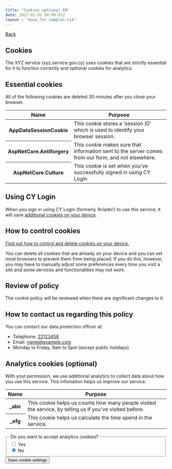 ```yaml
---
title: "Cookies optional EN"
date: 2022-02-01 00:00:01Z
layout : "base_for_samples.njk"
---
```

<!--beforeMain-->
<section class="govcy-container">
    <a class="govcy-back-link" href="#">Back</a>
</section>
 <!--main-->
 <main class="govcy-container">
    <div class="govcy-row">
        <article class="govcy-col-8">
            <h1>Cookies</h1>
            <p>The XYZ service (xyz.service.gov.cy) uses cookies that are strictly essential for it to function correctly and optional cookies for analytics.</p>
            <h2>Essential cookies</h2>
            <p>All of the following cookies are deleted 30 minutes after you close your browser.</p>
            <table class="govcy-table">
                <thead>
                    <tr class="govcy-br-input">
                        <th scope="col">Name</th>
                        <th scope="col">Purpose</th>
                    </tr>
                </thead>
                <tbody>
                    <tr>
                        <th>AppDataSessionCookie</th>
                        <td>This cookie stores a ‘session ID’ which is used to identify your browser session.</td>
                    </tr>
                    <tr>
                        <th>AspNetCore.Antiforgery</th>
                        <td>This cookie makes sure that information sent to the server comes from our form, and not elsewhere.</td>
                    </tr>
                    <tr>
                        <th>AspNetCore.Culture</th>
                        <td>This cookie is set when you’ve successfully signed in using CY Login</td>
                    </tr>
                </tbody>
            </table>
            <h2>Using CY Login</h2>
            <p>When you sign in using CY Login (formerly ‘Ariadni’) to use this service, it will save <a href="https://cge.cyprus.gov.cy/cyloginregistration/knowledgebase/privacy" target="_blank">additional cookies on your device</a>.</p>
            <h2>How to control cookies</h2>
            <p><a href="https://www.aboutcookies.org/how-to-manage-and-delete-cookies" target="_blank">Find out how to control and delete cookies on your device.</a></p>
            <p>You can delete all cookies that are already on your device and you can set most browsers to prevent them from being placed. If you do this, however, you may have to manually adjust some preferences every time you visit a site and some services and functionalities may not work.</p>
            <h2>Review of policy</h2>
            <p>The cookie policy will be reviewed when there are significant changes to it.</p>
            <h2>How to contact us regarding this policy</h2>
            <p>You can contact our data protection officer at:</p>
            <ul class="govcy-list-unstyled">
                <li>Telephone: <a href="tel:+35722123456">22123456</a></li>
                <li>Email: <a href="mailto:name@example.com">name@example.com</a></li>
                <li>Monday to Friday, 9am to 5pm (except public holidays)</li>
            </ul>
            <h2>Analytics cookies (optional)</h2>
            <p>With yout permission, we use additional analytics to collect data about how you use this service. This infomation helps us improve our service.</p>
            <table class="govcy-table">
                <thead>
                    <tr class="govcy-br-input">
                        <th scope="col">Name</th>
                        <th scope="col">Purpose</th>
                    </tr>
                </thead>
                <tbody>
                    <tr>
                        <th>_abc</th>
                        <td>This cookie helps us counts how many people visited the service, by telling us if you've visited before.</td>
                    </tr>
                    <tr>
                        <th>_efg</th>
                        <td>This cookie helps us calculate the time spend in the service.</td>
                    </tr>
                </tbody>
            </table>
            <form action="" class="govcy-form" novalidate>
                <fieldset class="govcy-fieldset">
                    <legend class="govcy-legend">Do you want to accept analytics cookies?</legend>
                    <div class="govcy-form-control">
                        <div class="govcy-radio">
                            <input class="govcy-radio-input" type="radio" name="cookiesRadio" id="option-yes">
                            <label class="govcy-label" for="option-yes">Yes</label>
                        </div>
                        <div class="govcy-radio">
                            <input class="govcy-radio-input" type="radio" name="cookiesRadio" id="option-no" checked>
                            <label class="govcy-label" for="option-no">No</label>
                        </div>
                    </div>
                </fieldset>
                <button type="submit" class="govcy-btn-primary">Save cookie settings</button>
            </form>
        </article>
    </div>
</main>
